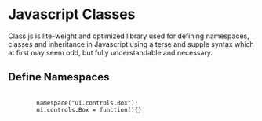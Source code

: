 # Javascript Classes
Class.js is lite-weight and optimized library used for defining namespaces, classes 
and inheritance in Javascript using a terse and supple syntax which at first may seem
odd, but fully understandable and necessary.

## Define Namespaces
<pre>
	<code>
		namespace("ui.controls.Box");
		ui.controls.Box = function(){}
	</code>
</pre>

